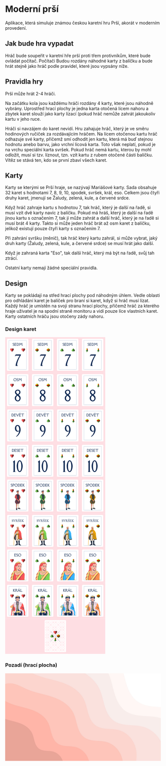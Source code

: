 # Moderní prší
Aplikace, která simuluje známou českou karetní hru Prší, akorát v moderním provedení.
## Jak bude hra vypadat
Hráč bude soupeřit v karetní hře prší proti třem protivníkům, které bude ovládat počítač. Počítači Budou rozdány náhodné karty z balíčku a bude hrát stejně jako hráč podle pravidel, které jsou vypsány níže.
## Pravidla hry
Prší může hrát 2-4 hráči.

Na začátku kola jsou každému hráči rozdány 4 karty, které jsou náhodně vybrány. Uprostřed hrací plochy je jedna karta otočená lícem nahoru a zbytek karet slouží jako karty lízací (pokud hráč nemůže zahrát jakoukoliv kartu v jeho ruce.

Hráči si navzájem do karet nevidí. Hru zahajuje hráč, který je ve směru hodinových ručiček za rozdávajícím hráčem. Na lícem otočenou kartu hráč odhazuje své karty, přičemž smí odhodit jen kartu, která má buď stejnou hodnotu anebo barvu, jako vrchní lícová karta. Toto však neplatí, pokud je na vrchu speciální karta svršek. Pokud hráč nemá kartu, kterou by mohl odložit, musí si tzv. líznout, tzn. vzít kartu z rubem otočené části balíčku.
Vítěz se stává ten, kdo se první zbaví všech karet.
## Karty
Karty se kterými se Prší hraje, se nazývají Mariášové karty. Sada obsahuje 32 karet s hodnotami 7, 8, 9, 10, spodek, svršek, král, eso. Celkem jsou čtyři druhy karet, jmenují se Žaludy, zelená, kule, a červené srdce.

Když hráč zahraje kartu s hodnotou 7, tak hráč, který je další na řadě, si musí vzít dvě karty navíc z balíčku. Pokud má hráš, který je další na řadě jinou kartu s označením 7, tak jí může zahrát a další hráč, který je na řadě si musí brát 4 karty. Takto si může jeden hráč brát až osm karet z balíčku, jelikož existují pouze čtyři karty s označením 7.

Při zahrání svršku (měnič), tak hráč který kartu zahrál, si může vybrat, jaký druh karty (Žaludy, zelená, kule, a červené srdce) se musí hrát jako další.

Když je zahraná karta "Eso", tak další hráč, který má být na řadě, svůj tah ztrácí.

Ostatní karty nemají žádné speciální pravidla.
## Design
Karty se pokládají na střed hrací plochy pod náhodným úhlem. Vedle oblasti pro odhládání karet je balíček pro braní si karet, když si hráč musí lízat. Každý hráč je umístěn na svoji stranu hrací plochy, přičemž hráč za kterého hraje uživatel je na spodní straně monitoru a vidí pouze líce vlastních karet. Karty ostatních hráču jsou otočeny zády nahoru.
### Design karet
![design](https://github.com/pslib-cz/2022l4web-app-mockup-DavidPospisil/blob/acde6355a4aacd82f7b42e3106b4a76868e2ffcd/ukazka.jpg)
### Pozadí (hrací plocha)
![pozadi](https://github.com/pslib-cz/2022l4web-app-mockup-DavidPospisil/blob/2914602bb5c398e7fa4f4b4fc891201b605eab3c/Pozad%C3%AD.jpg)
